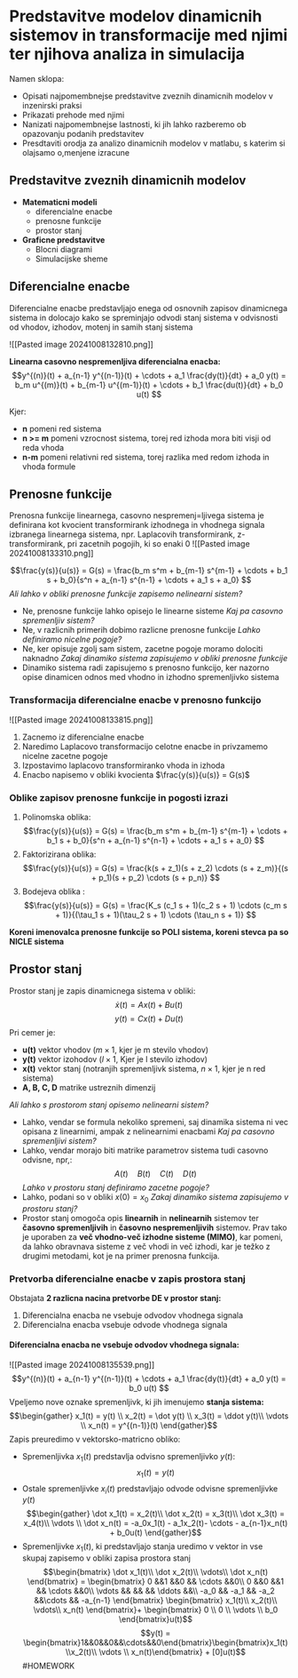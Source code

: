 # Predstavitve modelov dinamicnih sistemov in transformacije med njimi ter njihova analiza in simulacija
Namen sklopa:
- Opisati najpomembnejse predstavitve zveznih dinamicnih modelov v inzenirski praksi
- Prikazati prehode med njimi
- Nanizati najpomembnejse lastnosti, ki jih lahko razberemo ob opazovanju podanih predstavitev
- Presdtaviti orodja za analizo dinamicnih modelov v matlabu, s katerim si olajsamo o,menjene izracune
## Predstavitve zveznih dinamicnih modelov
- __Matematicni modeli__
	- diferencialne enacbe
	- prenosne funkcije
	- prostor stanj
- __Graficne predstavitve__
	- Blocni diagrami
	- Simulacijske sheme
## Diferencialne enacbe
Diferencialne enacbe predstavljajo enega od osnovnih zapisov dinamicnega sistema in dolocajo kako se spreminjajo odvodi stanj sistema v odvisnosti od vhodov, izhodov, motenj in samih stanj sistema

![[Pasted image 20241008132810.png]]

__Linearna casovno nespremenljiva diferencialna enacba:__
$$y^{(n)}(t) + a_{n-1} y^{(n-1)}(t) + \cdots + a_1 \frac{dy(t)}{dt} + a_0 y(t) 
= b_m u^{(m)}(t) + b_{m-1} u^{(m-1)}(t) + \cdots + b_1 \frac{du(t)}{dt} + b_0 u(t)
$$

Kjer:
- __n__ pomeni red sistema
- __n >= m__ pomeni vzrocnost sistema, torej red izhoda mora biti visji od reda vhoda
- __n-m__ pomeni relativni red sistema, torej razlika med redom izhoda in vhoda formule
## Prenosne funkcije
Prenosna funkcije linearnega, casovno nespremenj=ljivega sistema je definirana kot kvocient transformirank izhodnega in vhodnega signala izbranega linearnega sistema, npr. Laplacovih transformirank, z-transformirank, pri zacetnih pogojih, ki so enaki 0
![[Pasted image 20241008133310.png]]

$$\frac{y(s)}{u(s)} = G(s) = \frac{b_m s^m + b_{m-1} s^{m-1} + \cdots + b_1 s + b_0}{s^n + a_{n-1} s^{n-1} + \cdots + a_1 s + a_0}
$$
_Ali lahko v obliki prenosne funkcije zapisemo nelinearni sistem?_
- Ne, prenosne funkcije lahko opisejo le linearne sisteme
_Kaj pa casovno spremenljiv sistem?_
- Ne, v razlicnih primerih dobimo razlicne prenosne funkcije
_Lahko definiramo nicelne pogoje?_
- Ne, ker opisuje zgolj sam sistem, zacetne pogoje moramo dolociti naknadno
_Zakaj dinamiko sistema zapisujemo v obliki prenosne funkcije_
- Dinamiko sistema radi zapisujemo s prenosno funkcijo, ker nazorno opise dinamicen odnos med vhodno in izhodno spremenljivko sistema

### Transformacija diferencialne enacbe v prenosno funkcijo
![[Pasted image 20241008133815.png]]
1. Zacnemo iz diferencialne enacbe
2. Naredimo Laplacovo transformacijo celotne enacbe in privzamemo nicelne zacetne pogoje
3. Izpostavimo laplacovo transformiranko vhoda in izhoda
4. Enacbo napisemo v obliki kvocienta $\frac{y(s)}{u(s)} = G(s)$
$$$$

### Oblike zapisov prenosne funkcije in pogosti izrazi
1. Polinomska oblika:
$$\frac{y(s)}{u(s)} = G(s) = \frac{b_m s^m + b_{m-1} s^{m-1} + \cdots + b_1 s + b_0}{s^n + a_{n-1} s^{n-1} + \cdots + a_1 s + a_0}
$$
2.  Faktorizirana oblika:
$$\frac{y(s)}{u(s)} = G(s) = \frac{k(s + z_1)(s + z_2) \cdots (s + z_m)}{(s + p_1)(s + p_2) \cdots (s + p_n)}
$$
3. Bodejeva oblika :
$$\frac{y(s)}{u(s)} = G(s) = \frac{K_s (c_1 s + 1)(c_2 s + 1) \cdots (c_m s + 1)}{(\tau_1 s + 1)(\tau_2 s + 1) \cdots (\tau_n s + 1)}
$$

__Koreni imenovalca prenosne funkcije so POLI sistema, koreni stevca pa so NICLE sistema__

## Prostor stanj
Prostor stanj je zapis dinamicnega sistema v obliki:
$$\dot x(t) = Ax(t) + Bu(t)$$
$$y(t) = Cx(t) + Du(t)$$
Pri cemer je:
- __u(t)__ vektor vhodov ($m\times1$, kjer je m stevilo vhodov)
- __y(t)__ vektor izohodov ($l \times 1$, Kjer je l stevilo izhodov)
- __x(t)__ vektor stanj (notranjih spremenljivk sistema, $n\times1$, kjer je n red sistema)
- __A, B, C, D__ matrike ustreznih dimenzij

_Ali lahko s prostorom stanj opisemo nelinearni sistem?_
- Lahko, vendar se formula nekoliko spremeni, saj dinamika sistema ni vec opisana z linearnimi, ampak z nelinearnimi enacbami
_Kaj pa casovno spremenljivi sistem?_
- Lahko, vendar morajo biti matrike parametrov sistema tudi casovno odvisne, npr,:
$$A(t)\quad B(t) \quad C(t) \quad D(t)$$
_Lahko v prostoru stanj definiramo zacetne pogoje?_
- Lahko, podani so v obliki $x(0) = x_0$
_Zakaj dinamiko sistema zapisujemo v prostoru stanj?_
- Prostor stanj omogoča opis **linearnih** in **nelinearnih** sistemov ter **časovno spremenljivih** in **časovno nespremenljivih** sistemov. Prav tako je uporaben za **več vhodno-več izhodne sisteme (MIMO)**, kar pomeni, da lahko obravnava sisteme z več vhodi in več izhodi, kar je težko z drugimi metodami, kot je na primer prenosna funkcija.
### Pretvorba diferencialne enacbe v zapis prostora stanj
Obstajata __2 razlicna nacina pretvorbe DE v prostor stanj:__
1. Diferencialna enacba ne vsebuje odvodov vhodnega signala
2. Diferencialna enacba vsebuje odvode vhodnega signala
#### Diferencialna enacba ne vsebuje odvodov vhodnega signala:
![[Pasted image 20241008135539.png]]
$$y^{(n)}(t) + a_{n-1} y^{(n-1)}(t) + \cdots + a_1 \frac{dy(t)}{dt} + a_0 y(t) = b_0 u(t)
$$
Vpeljemo nove oznake spremenljivk, ki jih imenujemo __stanja sistema:__
$$\begin{gather}
x_1(t) = y(t) \\
x_2(t) = \dot y(t) \\
x_3(t) = \ddot y(t)\\
\vdots \\
x_n(t) = y^{(n-1)}(t)
\end{gather}$$
Zapis preuredimo v vektorsko-matricno obliko:
- Spremenljivka $x_1(t)$ predstavlja odvisno spremenljivko $y(t)$:
$$x_1(t) = y(t)$$
- Ostale spremenljivke $x_i(t)$ predstavljajo odvode odvisne spremenljivke $y(t)$
$$\begin{gather}
\dot x_1(t) = x_2(t)\\
\dot x_2(t) = x_3(t)\\
\dot x_3(t) = x_4(t)\\
\vdots \\
\dot x_n(t) = -a_0x_1(t) - a_1x_2(t)- \cdots - a_{n-1}x_n(t) + b_0u(t)
\end{gather}$$
- Spremenljivke $x_1(t)$, ki predstavljajo stanja uredimo v vektor in vse skupaj zapisemo v obliki zapisa prostora stanj
$$\begin{bmatrix}
\dot x_1(t)\\
\dot x_2(t)\\
\vdots\\
\dot x_n(t)
\end{bmatrix} = 
\begin{bmatrix}
0 &&1 &&0 && \cdots &&0\\
0 &&0 &&1 && \cdots &&0\\
\vdots && && && \ddots &&\\
-a_0 && -a_1 && -a_2 &&\cdots && -a_{n-1}
\end{bmatrix}
\begin{bmatrix}
x_1(t)\\
x_2(t)\\
\vdots\\
x_n(t)
\end{bmatrix}+
\begin{bmatrix}
0 \\ 0 \\ \vdots \\ b_0
\end{bmatrix}u(t)$$
$$y(t) = \begin{bmatrix}1&&0&&0&&\cdots&&0\end{bmatrix}\begin{bmatrix}x_1(t)\\x_2(t)\\ \vdots \\ x_n(t)\end{bmatrix} + [0]u(t)$$
#HOMEWORK
